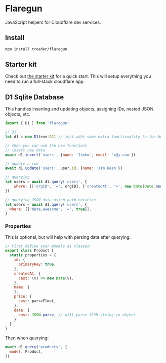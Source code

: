 # Flaregun

JavaScript helpers for Cloudflare dev services.

## Install

```sh
npm install treeder/flaregun
```

## Starter kit

Check out [the starter kit](./starter) for a quick start. This will setup everything you need to run a full-stack cloudflare app.

## D1 Sqlite Database

This handles inserting and updating objects, assigning IDs, nested JSON objects, etc.

```js
import { D1 } from 'flaregun'

// D1
let d1 = new D1(env.D1) // just adds some extra functionality to the built in d1 interface, you can still use it just as you normally would too.

// then you can use the new functions
// insert new data
await d1.insert('users', {name: 'Jimbo', email: 'x@y.com'})

// update a row
await d1.update('users', user.id, {name: 'Jim Bean'})

// querying
let users = await d1.query('users', {
    where: [['orgID', '=', orgID], ['createdAt', '>', new Date(Date.now() - 48 * 60 * 60 * 1000)]],
})

// querying JSON data using path notation
let users = await d1.query('users', {
  where: [['data.awesome', '=', true]],
}
```

### Properties

This is optional, but will help with parsing data after querying.

```js
// First define your models as classes:
export class Product {
  static properties = {
    id: {
      primaryKey: true,
    },
    createdAt: {
      cast: (v) => new Date(v),
    },
    name: {
    },
    price: {
      cast: parseFloat,
    },
    data: {
      cast: JSON.parse, // will parse JSON string to object
    }
  }
}
```

Then when querying:

```js
await d1.query('products', {
  model: Product,
})
```
